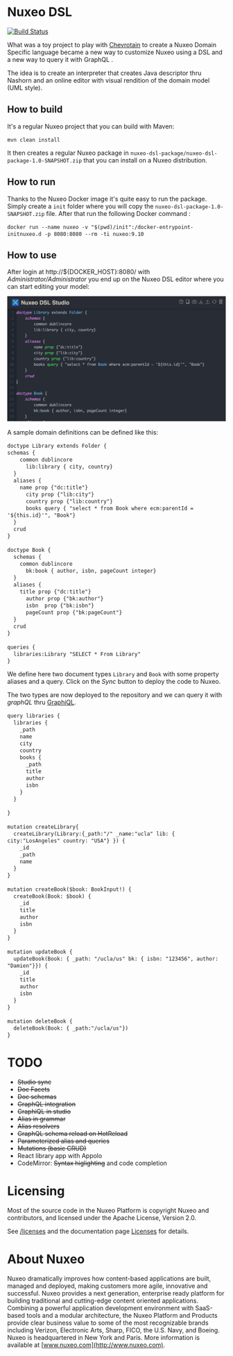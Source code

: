# Nuxeo DSL

[![Build Status](https://travis-ci.org/dmetzler/nuxeo-dsl.png?branch=master)](https://travis-ci.org/dmetzler/nuxeo-dsl)


What was a toy project to play with [Chevrotain](https://github.com/SAP/chevrotain) to create a Nuxeo Domain Specific language became a new way to customize Nuxeo using a DSL and a new way to query it with GraphQL . 

The idea is to create an interpreter that creates Java descriptor thru Nashorn and an online editor with visual rendition of the domain model (UML style).



## How to build

It's a regular Nuxeo project that you can build with Maven:

    mvn clean install

It then creates a regular Nuxeo package in `nuxeo-dsl-package/nuxeo-dsl-package-1.0-SNAPSHOT.zip` that you can install on a Nuxeo distribution. 

## How to run

Thanks to the Nuxeo Docker image it's quite easy to run the package. Simply create a `init` folder where you will copy the `nuxeo-dsl-package-1.0-SNAPSHOT.zip` file. After that run the following Docker command :

    docker run --name nuxeo -v "$(pwd)/init":/docker-entrypoint-initnuxeo.d -p 8080:8080 --rm -ti nuxeo:9.10


## How to use

After login at http://${DOCKER_HOST}:8080/ with *Administrator/Administrator* you end up on the Nuxeo DSL editor where you can start editing your model:

<img src="images/dsl-studio.png"/>

A sample domain definitions can  be defined like this:
                
    doctype Library extends Folder {
    schemas {
        common dublincore
          lib:library { city, country}
      }    
      aliases {
        name prop {"dc:title"}
          city prop {"lib:city"}
          country prop {"lib:country"}        
          books query { "select * from Book where ecm:parentId = '${this.id}'", "Book"}
      }
      crud
    }
    
    doctype Book {
      schemas {
        common dublincore
          bk:book { author, isbn, pageCount integer}
      }
      aliases {
        title prop {"dc:title"}
          author prop {"bk:author"}
          isbn  prop {"bk:isbn"}
          pageCount prop {"bk:pageCount"}
      }
      crud
    }
    
    queries {
      libraries:Library "SELECT * From Library"
    }

We define here two document types `Library` and `Book` with some property aliases and a query. Click on the *Sync* button to deploy the code to Nuxeo. 

The two types are now deployed to the repository and we can query it with *graphQL* thru [GraphiQL](http://localhost:8080/nuxeo/graphiql/).

    query libraries {
      libraries {
        _path    
        name
        city
        country
        books {
          _path
          title
          author 
          isbn
        }
      }  
      
    }

    mutation createLibrary{
      createLibrary(Library:{_path:"/" _name:"ucla" lib: { city:"LosAngeles" country: "USA"} }) {
        _id
        _path
        name
      }
    }

    mutation createBook($book: BookInput!) {
      createBook(Book: $book) {
        _id
        title
        author
        isbn      
      }  
    }

    mutation updateBook {
      updateBook(Book: { _path: "/ucla/us" bk: { isbn: "123456", author: "Damien"}}) {
        _id
        title
        author
        isbn
      }
    }

    mutation deleteBook {
      deleteBook(Book: { _path:"/ucla/us"})  
    }
      



# TODO

 * ~~Studio sync~~
 * ~~Doc Facets~~
 * ~~Doc schemas~~
 * ~~GraphQL integration~~
 * ~~GraphiQL in studio~~
 * ~~Alias in grammar~~
 * ~~Alias resolvers~~
 * ~~GraphQL schema reload on HotReload~~
 * ~~Parameterized alias and queries~~
 * ~~Mutations (basic CRUD)~~
 * React library app with Appolo
 * CodeMirror: ~~Syntax higlighting~~ and code completion


# Licensing

Most of the source code in the Nuxeo Platform is copyright Nuxeo and
contributors, and licensed under the Apache License, Version 2.0.

See [/licenses](/licenses) and the documentation page [Licenses](http://doc.nuxeo.com/x/gIK7) for details.

# About Nuxeo

Nuxeo dramatically improves how content-based applications are built, managed and deployed, making customers more agile, innovative and successful. Nuxeo provides a next generation, enterprise ready platform for building traditional and cutting-edge content oriented applications. Combining a powerful application development environment with SaaS-based tools and a modular architecture, the Nuxeo Platform and Products provide clear business value to some of the most recognizable brands including Verizon, Electronic Arts, Sharp, FICO, the U.S. Navy, and Boeing. Nuxeo is headquartered in New York and Paris. More information is available at [www.nuxeo.com](http://www.nuxeo.com).